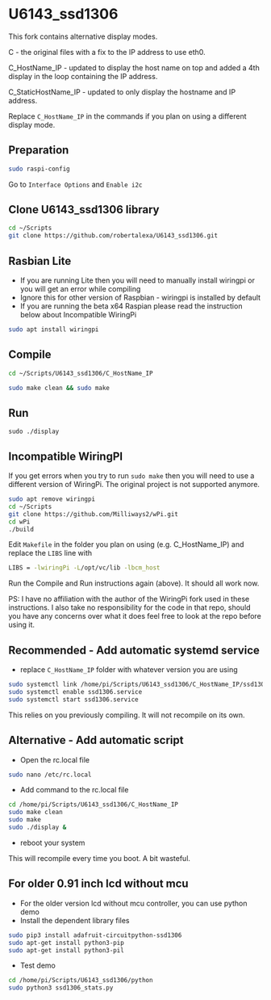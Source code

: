 # U6143_ssd1306
This fork contains alternative display modes. 

C - the original files with a fix to the IP address to use eth0.

C_HostName_IP - updated to display the host name on top and added a 4th display in the loop containing the IP address. 

C_StaticHostName_IP - updated to only display the hostname and IP address.

Replace `C_HostName_IP` in the commands if you plan on using a different display mode.

## Preparation
```bash
sudo raspi-config
```
Go to `Interface Options` and `Enable i2c`

##  Clone U6143_ssd1306 library 
```bash
cd ~/Scripts
git clone https://github.com/robertalexa/U6143_ssd1306.git
```
## Rasbian Lite
- If you are running Lite then you will need to manually install wiringpi or you will get an error while compiling
- Ignore this for other version of Raspbian - wiringpi is installed by default
- If you are running the beta x64 Raspian please read the instruction below about Incompatible WiringPi
```bash
sudo apt install wiringpi
```

## Compile 
```bash
cd ~/Scripts/U6143_ssd1306/C_HostName_IP

```
```bash
sudo make clean && sudo make 
```
## Run 
```
sudo ./display
```

## Incompatible WiringPI
If you get errors when you try to run `sudo make` then you will need to use a different version of WiringPi. The original project is not supported anymore.
```bash
sudo apt remove wiringpi
cd ~/Scripts
git clone https://github.com/Milliways2/wPi.git
cd wPi
./build

```
Edit `Makefile` in the folder you plan on using (e.g. C_HostName_IP) and replace the `LIBS` line with
```bash
LIBS = -lwiringPi -L/opt/vc/lib -lbcm_host
```
Run the Compile and Run instructions again (above). It should all work now.

PS: I have no affiliation with the author of the WiringPi fork used in these instructions. I also take no responsibility for the code in that repo, should you have any concerns over what it does feel free to look at the repo before using it.

## Recommended - Add automatic systemd service
- replace `C_HostName_IP` folder with whatever version you are using
```bash
sudo systemctl link /home/pi/Scripts/U6143_ssd1306/C_HostName_IP/ssd1306.service
sudo systemctl enable ssd1306.service
sudo systemctl start ssd1306.service
```
This relies on you previously compiling. It will not recompile on its own.

## Alternative - Add automatic script
- Open the rc.local file 
```bash
sudo nano /etc/rc.local
```
- Add command to the rc.local file
```bash
cd /home/pi/Scripts/U6143_ssd1306/C_HostName_IP
sudo make clean 
sudo make 
sudo ./display &
```
- reboot your system

This will recompile every time you boot. A bit wasteful.

## For older 0.91 inch lcd without mcu 
- For the older version lcd without mcu controller, you can use python demo
- Install the dependent library files
```bash
sudo pip3 install adafruit-circuitpython-ssd1306
sudo apt-get install python3-pip
sudo apt-get install python3-pil
```
- Test demo 
```bash 
cd /home/pi/Scripts/U6143_ssd1306/python 
sudo python3 ssd1306_stats.py
```










